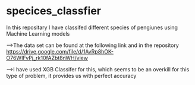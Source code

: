 # specices_classfier

In this repositary I have classifed different species of pengiunes using Machine Learning models

-->The data set can be found at the following link and in the repository
https://drive.google.com/file/d/1AvRp8hOK-O76WIFvPj_rk10fAZbt8nWH/view

-->I have used XGB Classifer for this, which seems to be an overkill for this type of problem, it provides us with perfect accuracy
